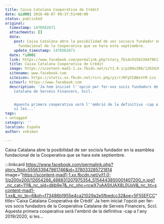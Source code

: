 ```yaml
---
title: Caixa Catalana Cooperativa de Crèdit
date: &id001 2016-08-07 09:37:51+00:00
status: published
original:
  timestamp: 1470562671
  attachments: []
  data:
    post: Caixa Catalana abre la posibilidad de ser socio/a fundador en la asamblea
      fundacional de la Cooperativa que se hara este septiembre.
    update_timestamp: 1470562671
  date: *id001
  link: https://www.facebook.com/permalink.php?story_fbid=555633947961746&id=378033285721814
  title: Caixa Catalana Cooperativa de Crèdit
  image: https://scontent-mad1-1.xx.fbcdn.net/v/t1.0-1/p200x200/12654266_488831207975354_5154443850001407200_n.jpg?_nc_cat=111&_nc_sid=dbb9e7&_nc_ohc=rcwX7vAA5tUAX8L0UoV&_nc_ht=scontent-mad1-1.xx&_nc_tp=6&oh=f73486b1955e4ca21029a2e5fbedcc32&oe=5F55EFCC
  sitename: www.facebook.com
  siteicon: https://static.xx.fbcdn.net/rsrc.php/yz/r/KFyVIAWzntM.ico
  siteurl: https://www.facebook.com
  description: 'Ja hem iniciat l''opció per fer-vos socis fundadors de la Cooperativa
    Catalana de Serveis Financers, Sccl.


    Aquesta primera cooperativa serà l''embrió de la definitiva -cap a l''any 2019/2020,
    si les...'
tags:
- untagged
category: ''
location: España
author: vokimon

---
```

Caixa Catalana abre la posibilidad de ser socio/a fundador en la asamblea fundacional de la Cooperativa que se hara este septiembre.

:::linkcard https://www.facebook.com/permalink.php?story_fbid=555633947961746&id=378033285721814 image="https://scontent-mad1-1.xx.fbcdn.net/v/t1.0-1/p200x200/12654266_488831207975354_5154443850001407200_n.jpg?_nc_cat=111&_nc_sid=dbb9e7&_nc_ohc=rcwX7vAA5tUAX8L0UoV&_nc_ht=scontent-mad1-1.xx&_nc_tp=6&oh=f73486b1955e4ca21029a2e5fbedcc32&oe=5F55EFCC" title='Caixa Catalana Cooperativa de Crèdit'
    Ja hem iniciat l'opció per fer-vos socis fundadors de la Cooperativa Catalana de Serveis Financers, Sccl.        Aquesta primera cooperativa serà l'embrió de la definitiva -cap a l'any 2019/2020, si les...

